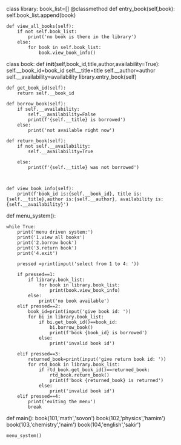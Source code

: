 class library:
    book_list=[]
    @classmethod
    def entry_book(self,book):
        self.book_list.append(book)
    
    def view_all_books(self):
        if not self.book_list:
            print('no book is there in the library')
        else:
            for book in self.book_list:
                book.view_book_info()
  
class book:
    def __init__(self,book_id,title,author,availability=True):
        self.__book_id=book_id
        self.__title=title
        self.__author=author
        self.__availability=availability
        library.entry_book(self)
    
    def get_book_id(self):
        return self.__book_id

    def borrow_book(self):
        if self.__availability:
            self.__availability=False
            print(f'{self.__title} is borrowed')
        else:
            print('not available right now') 
    
    def return_book(self):
        if not self.__availability:
            self.__availability=True

        else:
            print(f'{self.__title} was not borrowed')

    
    
    def view_book_info(self):
        print(f'book_id is:{self.__book_id}, title is:{self.__title},author is:{self.__author}, availability is:{self.__availability}')


def menu_system():
     
    while True:
        print('menu driven system:')
        print('1.view all books')
        print('2.borrow book')
        print('3.return book')
        print('4.exit')

        pressed =print(input('select from 1 to 4: '))

        if pressed==1:
            if library.book_list:
                for book in library.book_list:
                    print(book.view_book_info)
            else:
                print('no book available')
        elif pressed==2:
            book_id=print(input('give book id: '))
            for bi in library.book_list:
                if bi.get_book_id()==book_id:
                    bi.borrow_book()
                    print(f'book {book_id} is borrowed')
                else:
                    print('invalid book id')

        elif pressed==3:
            returned_book=print(input('give return book id: '))
            for rtd_book in library.book_list:
                if rtd_book.get_book_id()==returned_book:
                    rtd_book.return_book()
                    print(f'book {returned_book} is returned')
                else:
                    print('invalid book id')
        elif pressed==4:
            print('exiting the menu')
            break
            
def main():
    book(101,'math','sovon')
    book(102,'physics','hamim')
    book(103,'chemistry','naim')
    book(104,'english','sakir')

    menu_system()


          

                







    
        


    
        

